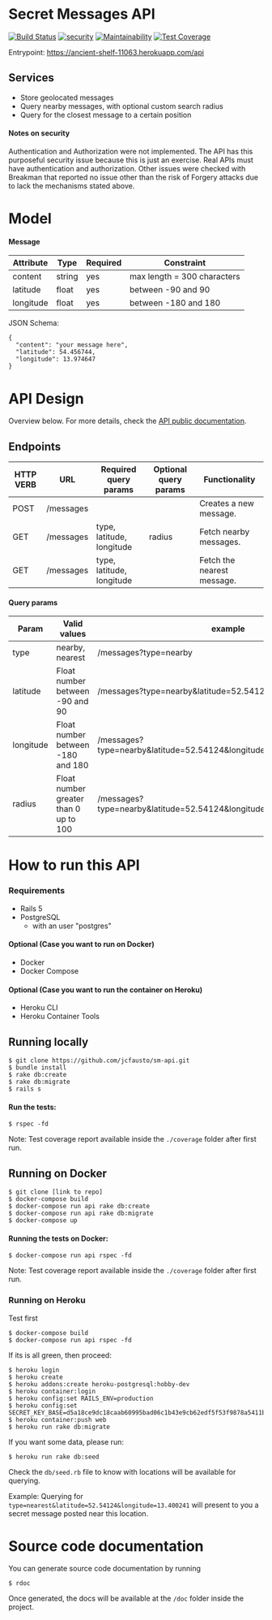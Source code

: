 # Secret Messages API

[![Build Status](https://travis-ci.org/jcfausto/sm-api.svg?branch=master)](https://travis-ci.org/jcfausto/sm-api) [![security](https://hakiri.io/github/jcfausto/sm-api/master.svg)](https://hakiri.io/github/jcfausto/sm-api/master) [![Maintainability](https://api.codeclimate.com/v1/badges/7f0d48b504aaeb997bfa/maintainability)](https://codeclimate.com/github/jcfausto/sm-api/maintainability) [![Test Coverage](https://api.codeclimate.com/v1/badges/7f0d48b504aaeb997bfa/test_coverage)](https://codeclimate.com/github/jcfausto/sm-api/test_coverage)

Entrypoint: https://ancient-shelf-11063.herokuapp.com/api

## Services
- Store geolocated messages
- Query nearby messages, with optional custom search radius
- Query for the closest message to a certain position

#### Notes on security
Authentication and Authorization were not implemented. The API has this purposeful security issue because this is just an exercise. Real APIs must have authentication and authorization. Other issues were checked with Breakman that reported no issue other than the risk of Forgery attacks due to lack the mechanisms stated above.

# Model

#### Message

| Attribute  | Type 				 | Required | Constraint		 |
| -----------| --------------|----------|----------------|
| content | string | yes |max length = 300 characters
| latitude | float | yes |between -90 and 90 |
| longitude | float | yes | between -180 and 180 |

JSON Schema:
```
{
  "content": "your message here",
  "latitude": 54.456744,
  "longitude": 13.974647
}
```

# API Design
Overview below. For more details, check the
[API public documentation](https://documenter.getpostman.com/view/1104741/secret-messages-api/RVfyAp9d).

## Endpoints

| HTTP VERB  | URL 					 | Required query params		 | Optional query params | Functionality
| -----------| --------------|-------------------------- | --------------------- |------------ |
| POST 			 | /messages  	 | 				                   |                       |Creates a new message.   			  |
| GET  			 | /messages     | type, latitude, longitude | radius                |Fetch nearby messages.           |
| GET  			 | /messages     | type, latitude, longitude |                       |Fetch the nearest message.       |

#### Query params

| Param      | Valid values 				 | example		 
| -----------| ----------------------|------------------------------|
| type       | nearby, nearest       | /messages?type=nearby        |
| latitude   | Float number between -90 and 90 | /messages?type=nearby&latitude=52.54124 |
| longitude  | Float number between -180 and 180 | /messages?type=nearby&latitude=52.54124&longitude=13.400241 |
| radius       | Float number greater than 0 up to 100 |  /messages?type=nearby&latitude=52.54124&longitude=13.400241&radius=20        |

# How to run this API

### Requirements

- Rails 5
- PostgreSQL
  - with an user "postgres"

#### Optional (Case you want to run on Docker)
- Docker
- Docker Compose

#### Optional (Case you want to run the container on Heroku)
- Heroku CLI
- Heroku Container Tools

## Running locally

```
$ git clone https://github.com/jcfausto/sm-api.git
$ bundle install
$ rake db:create
$ rake db:migrate
$ rails s
```
#### Run the tests:
```
$ rspec -fd
```
Note: Test coverage report available inside the ```./coverage``` folder after first run.

## Running on Docker
```
$ git clone [link to repo]
$ docker-compose build
$ docker-compose run api rake db:create
$ docker-compose run api rake db:migrate
$ docker-compose up
```
#### Running the tests on Docker:
```
$ docker-compose run api rspec -fd
```
Note: Test coverage report available inside the ```./coverage``` folder after first run.

### Running on Heroku

Test first

```
$ docker-compose build
$ docker-compose run api rspec -fd
```
If its is all green, then proceed:

```
$ heroku login
$ heroku create
$ heroku addons:create heroku-postgresql:hobby-dev
$ heroku container:login
$ heroku config:set RAILS_ENV=production
$ heroku config:set SECRET_KEY_BASE=d5a18ce9dc18caab60995bad06c1b43e9cb62edf5f53f9878a5411b6f1176ee72c514a6e61378f09482a4643a218e08e0cfe9eff0ba76e50e5ac30632ba02e1e
$ heroku container:push web
$ heroku run rake db:migrate
```
If you want some data, please run:
```
$ heroku run rake db:seed
```
Check the ```db/seed.rb``` file to know with locations will be available for querying.

Example: Querying for ```type=nearest&latitude=52.54124&longitude=13.400241``` will present to you a secret message posted near this location.

# Source code documentation
You can generate source code documentation by running
```
$ rdoc
```
Once generated, the docs will be available at the ```/doc``` folder inside the project.
